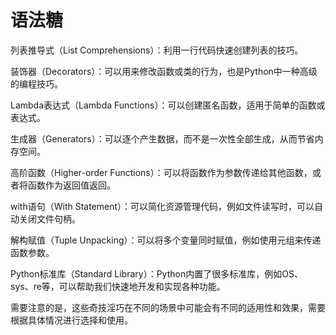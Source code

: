 # 语法糖

列表推导式（List Comprehensions）：利用一行代码快速创建列表的技巧。

装饰器（Decorators）：可以用来修改函数或类的行为，也是Python中一种高级的编程技巧。

Lambda表达式（Lambda Functions）：可以创建匿名函数，适用于简单的函数或表达式。

生成器（Generators）：可以逐个产生数据，而不是一次性全部生成，从而节省内存空间。

高阶函数（Higher-order Functions）：可以将函数作为参数传递给其他函数，或者将函数作为返回值返回。

with语句（With Statement）：可以简化资源管理代码，例如文件读写时，可以自动关闭文件句柄。

解构赋值（Tuple Unpacking）：可以将多个变量同时赋值，例如使用元组来传递函数参数。

Python标准库（Standard Library）：Python内置了很多标准库，例如OS、sys、re等，可以帮助我们快速地开发和实现各种功能。

需要注意的是，这些奇技淫巧在不同的场景中可能会有不同的适用性和效果，需要根据具体情况进行选择和使用。






